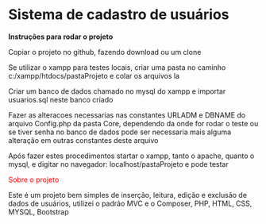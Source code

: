 
<h1>Sistema de cadastro de usuários </h1>

<p><strong> Instruções para rodar o projeto </strong></p>

<p> Copiar o projeto no github, fazendo download ou um clone </p>

<p>Se utilizar o xampp para testes locais, criar uma pasta no caminho c:/xampp/htdocs/pastaProjeto e colar os arquivos la<p/>

<p>Criar um banco de dados chamado  no mysql do xampp e importar  usuarios.sql neste banco criado</p>

<p>Fazer as alteracoes necessarias nas constantes URLADM e DBNAME do arquivo Config.php da pasta Core, dependendo da onde for rodar o teste ou se tiver senha no banco de
dados pode ser necessaria mais alguma 
alteração em outras constantes deste arquivo </p>

<p> Após fazer estes procedimentos startar o xampp, tanto o apache, quanto o mysql, e digitar no navegador:  localhost/pastaProjeto e pode testar </p>

<p style="color:red;">Sobre o projeto</p>
<p>Este é um projeto bem simples de inserção, leitura, edição e exclusão de dados de usuários, utilizei o padrão MVC e o Composer, PHP, HTML, CSS, MYSQL, Bootstrap </p> 
